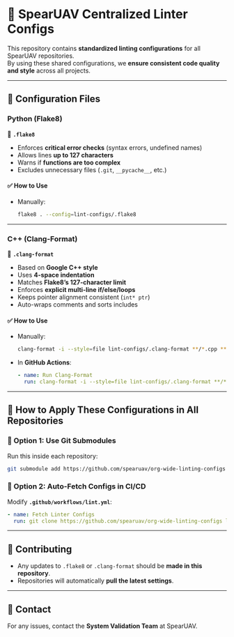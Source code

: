 # 🚀 SpearUAV Centralized Linter Configs

This repository contains **standardized linting configurations** for all SpearUAV repositories.  
By using these shared configurations, we **ensure consistent code quality and style** across all projects.

---

## 📌 Configuration Files

### **Python (Flake8)**
📄 **`.flake8`**
- Enforces **critical error checks** (syntax errors, undefined names)
- Allows lines **up to 127 characters**
- Warns if **functions are too complex**
- Excludes unnecessary files (`.git`, `__pycache__`, etc.)

#### ✅ **How to Use**
- Manually:
  ```bash
  flake8 . --config=lint-configs/.flake8

---

### **C++ (Clang-Format)**
📄 **`.clang-format`**
- Based on **Google C++ style**
- Uses **4-space indentation**
- Matches **Flake8’s 127-character limit**
- Enforces **explicit multi-line if/else/loops**
- Keeps pointer alignment consistent (`int* ptr`)
- Auto-wraps comments and sorts includes

#### ✅ **How to Use**
- Manually:
  ```bash
  clang-format -i --style=file lint-configs/.clang-format **/*.cpp **/*.h
  ```
- In **GitHub Actions**:
  ```yaml
  - name: Run Clang-Format
    run: clang-format -i --style=file lint-configs/.clang-format **/*.cpp **/*.h
  ```

---

## 📌 How to Apply These Configurations in All Repositories

### **🔹 Option 1: Use Git Submodules**
Run this inside each repository:
```bash
git submodule add https://github.com/spearuav/org-wide-linting-configs lint-configs
```

### **🔹 Option 2: Auto-Fetch Configs in CI/CD**
Modify **`.github/workflows/lint.yml`**:
```yaml
- name: Fetch Linter Configs
  run: git clone https://github.com/spearuav/org-wide-linting-configs lint-configs
```

---

## 📌 Contributing
- Any updates to `.flake8` or `.clang-format` should be **made in this repository**.
- Repositories will automatically **pull the latest settings**.

---

## 📌 Contact
For any issues, contact the **System Validation Team** at SpearUAV.


